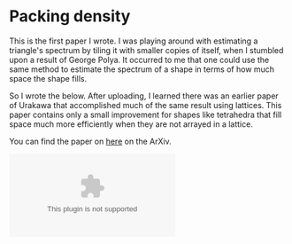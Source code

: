 # Packing density

This is the first paper I wrote. I was playing around with estimating a triangle's spectrum by tiling it with smaller copies of itself, when I stumbled upon a result of George Polya. It occurred to me that one could use the same method to estimate the spectrum of a shape in terms of how much space the shape fills.

So I wrote the below. After uploading, I learned there was an earlier paper of Urakawa that accomplished much of the same result using lattices. This paper contains only a small improvement for shapes like tetrahedra that fill space much more efficiently when they are not arrayed in a lattice.

You can find the paper on [here](https://arxiv.org/abs/1508.07346) on the ArXiv.

<div class="pdfcontainer">
<embed 
    src="/assets/math/1508.07346.pdf#view=FitH" type="application/pdf
    class="pdfreader"
    alt="Arxiv article 1508.07346, 'Bounding Eigenvalues with Packing Density'">
</div>
